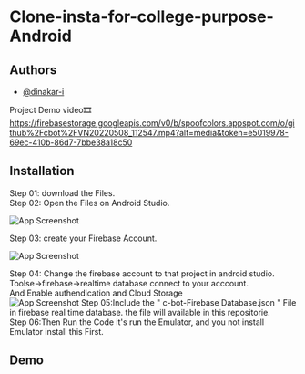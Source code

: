
# Clone-insta-for-college-purpose-Android


## Authors

- [@dinakar-i](https://github.com/dinakar-i?tab=repositories)

Project Demo video🎞
https://firebasestorage.googleapis.com/v0/b/spoofcolors.appspot.com/o/github%2Fcbot%2FVN20220508_112547.mp4?alt=media&token=e5019978-69ec-410b-86d7-7bbe38a18c50

## Installation
Step 01: download the Files.    
Step 02: Open the Files on Android Studio.
    
![App Screenshot](https://firebasestorage.googleapis.com/v0/b/spoofcolors.appspot.com/o/github%2FScreenshot%20(17).png?alt=media&token=eaccdb64-30cc-4d25-93cc-a9975d5e7c10)


Step 03: create your Firebase Account.   


![App Screenshot](https://firebasestorage.googleapis.com/v0/b/spoofcolors.appspot.com/o/github%2Fscreencapture-console-firebase-google-u-0-2022-10-16-10_43_44.png?alt=media&token=1bfc41fc-f465-4e88-8877-14f6a6a27ec5)    

Step 04: Change the firebase account to that project in android studio.     
Toolse->firebase->realtime database connect to your acccount.   
And Enable authendication and Cloud Storage     
![App Screenshot](https://firebasestorage.googleapis.com/v0/b/spoofcolors.appspot.com/o/github%2FScreenshot%20(18)_LI.jpg?alt=media&token=57968540-7164-4c63-96c6-f5a76a0ea263)
Step 05:Include the " c-bot-Firebase Database.json " File in firebase real time database. the file will available in this repositorie.   
Step 06:Then Run the Code it's run the Emulator, and you not install Emulator install this First.
## Demo


